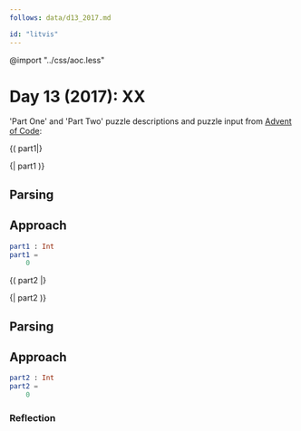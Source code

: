 ```yaml
---
follows: data/d13_2017.md

id: "litvis"
---
```


@import "../css/aoc.less"

# Day 13 (2017): XX

'Part One' and 'Part Two' puzzle descriptions and puzzle input from [Advent of Code](https://adventofcode.com/2017/day/13):

{( part1|}

{| part1 )}

## Parsing

## Approach

```elm {l r}
part1 : Int
part1 =
    0
```

{( part2 |}

{| part2 )}

## Parsing

## Approach

```elm {l r}
part2 : Int
part2 =
    0
```

### Reflection
